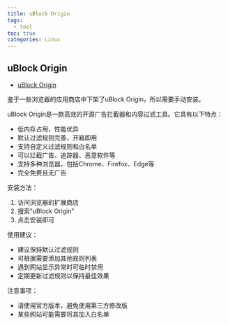 ```yaml
---
title: uBlock Origin
tags:
  - tool
toc: true
categories: Linux
---
```


## uBlock Origin

- [uBlock Origin](https://github.com/gorhill/uBlock/releases)

<!-- more -->

鉴于一些浏览器的应用商店中下架了uBlock Origin，所以需要手动安装。

uBlock Origin是一款高效的开源广告拦截器和内容过滤工具。它具有以下特点：

- 低内存占用，性能优异
- 默认过滤规则完善，开箱即用
- 支持自定义过滤规则和白名单
- 可以拦截广告、追踪器、恶意软件等
- 支持多种浏览器，包括Chrome、Firefox、Edge等
- 完全免费且无广告

安装方法：

1. 访问浏览器的扩展商店
2. 搜索"uBlock Origin"
3. 点击安装即可

使用建议：

- 建议保持默认过滤规则
- 可根据需要添加其他规则列表
- 遇到网站显示异常时可临时禁用
- 定期更新过滤规则以保持最佳效果

注意事项：
- 请使用官方版本，避免使用第三方修改版
- 某些网站可能需要将其加入白名单
